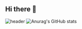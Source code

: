 ## Hi there 👋
![header](https://capsule-render.vercel.app/api?type=slice)
![Anurag's GitHub stats](https://github-readme-stats.vercel.app/api?username=Leejinhee1106&show_icons=true&theme=radical)




<!--
**Leejinhee1106/Leejinhee1106** is a ✨ _special_ ✨ repository because its `README.md` (this file) appears on your GitHub profile.

Here are some ideas to get you started:

- 🔭 I’m currently working on ...
- 🌱 I’m currently learning ...
- 👯 I’m looking to collaborate on ...
- 🤔 I’m looking for help with ...
- 💬 Ask me about ...
- 📫 How to reach me: ...
- 😄 Pronouns: ...
- ⚡ Fun fact: ...
-->
